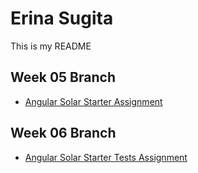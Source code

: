# Erina Sugita

This is my README 

## Week 05 Branch

  - [Angular Solar Starter Assignment][solar-start]

  [solar-start]: http://www.ccalvert.net/books/CloudNotes/Assignments/AngularSolarStarter.html

 ## Week 06 Branch

  - [Angular Solar Starter Tests Assignment][solar-start-test]

  [solar-start-test]: http://www.ccalvert.net/books/CloudNotes/Assignments/ExpressRoutesSolarTests.html
